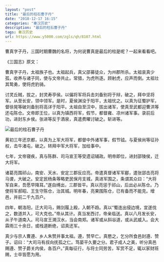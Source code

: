 ```yaml
---
layout: "post"
title: "最后的柱石曹子丹"
date: "2018-12-17 16:15"
categories: "秦汉历史"
description: "最后的柱石曹子丹"
tags: 秦汉历史
url: https://www.y5000.com/zgls/qh/8107.html
---
```






曹真字子丹，三国时期曹魏的名将，为何说曹真是最后的柱是呢？一起来看看吧。

《三国志》原文：

曹真字子丹，太祖族子也。太祖起兵，真父邵募徒众，为州郡所杀。太祖哀真少孤，收养与诸子同，使与文帝共止。常猎，为虎所逐。顾射虎，应声而倒。太祖壮其鸷勇，使将虎豹骑。

讨灵丘贼，拔之，封灵寿亭侯。以偏将军将兵击刘备别将于辩，破之，拜中坚将军。从至长安，领中领军。是时，夏侯渊没于阳平，太祖忧之。以真为征蜀护军，督徐晃等破刘备别将高详于阳平。太祖自至汉中，拔出诸军，使真至武都迎曹洪等还屯陈仓。文帝即王位，以真为镇西将军，假节，都督雍、凉州诸军事。录前后功，进封东乡侯。张进等反于酒泉，真遣费曜讨破之。斩进等。

![最后的柱石曹子丹](/uploads/allimg/161222/6-1612221A20C22.JPG)

黄初三年还京都，以真为上军大将军，都督中外诸军事，假节钺。与夏侯尚等征孙权，击牛渚屯，破之。转拜中军大将军，加给事中。

七年，文帝寝疾，真与陈群、司马宣王等受遗诏辅政。明帝即位，进封邵陵侯，迁大将军。

诸葛亮围祁山，南安、天水、安定三郡反应亮。帝遣真督诸军军郿，遣张郃击亮将马谡，大破之。安定民杨条等略吏民保月支城，真进军围之，条谓其众曰：“大将军自来，吾愿早降耳。”遂自缚出，三郡皆平。真以亮惩于祁山，后出必从陈仓。乃使将军郝昭、王生守陈仓，治其城。明年春，亮果围陈仓，已有备而不能克。增邑，并前二千九百户。

四年，朝洛阳，迁大司马，赐剑履上殿，入朝不趋。真以“蜀连出侵边境，宜遂伐之，数道并入，可大克也。”帝从其计。真当发西讨，帝亲临送。真以八月发长安，从子午道南入。司马宣王溯汉水，当会南郑。诸军或从斜谷道，或从武威入。会大霖雨三十余日，或栈道断绝，诏真还军。

真少与宗人曹遵、乡人朱赞并事太祖。遵，赞早亡。真愍之，乞分所食邑封遵、赞子。诏曰：“大司马有叔向抚孤之仁。笃晏平久要之分。君子成人之美，听分真邑赐遵、赞子爵关内侯，各百户。”真每征行，与将士同劳苦，军赏不足，辄以家财班赐，士卒皆愿为用。

